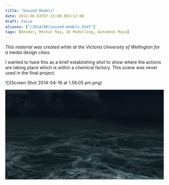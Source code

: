 ```yaml
---
title: "Unused Models"
date: 2014-06-03T07:15:00.001+12:00
draft: false
aliases: ["/2014/06/unused-models.html"]
tags: [Render, Mental Ray, 3D Modelling, Autodesk Maya]
---
```


_This material was created while at the Victoria University of Wellington for a media design class._

I wanted to have this as a brief establishing shot to show where the actions are taking place which is within a chemical factory. This scene was never used in the final project.

![](Screen Shot 2014-04-16 at 1.56.05 pm.png)

![](quickrender.png)
